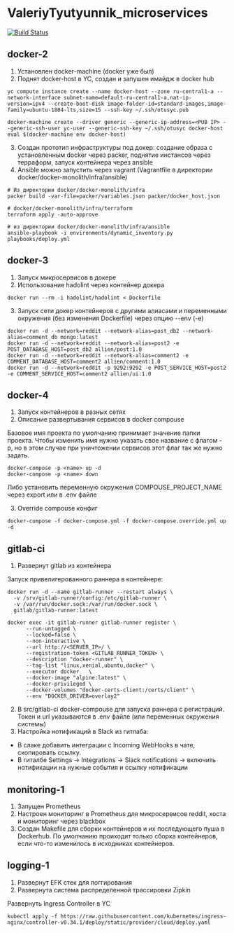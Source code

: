 # ValeriyTyutyunnik_microservices

[![Build Status](https://travis-ci.com/Otus-DevOps-2020-08/ValeriyTyutyunnik_microservices.svg?branch=master)](https://travis-ci.com/Otus-DevOps-2020-08/ValeriyTyutyunnik_microservices)


## docker-2

1. Установлен docker-machine (docker уже был)
2. Поднят docker-host в YC, создан и запушен имайдж в docker hub
```
yc compute instance create --name docker-host --zone ru-central1-a --network-interface subnet-name=default-ru-central1-a,nat-ip-version=ipv4 --create-boot-disk image-folder-id=standard-images,image-family=ubuntu-1804-lts,size=15 --ssh-key ~/.ssh/otusyc.pub

docker-machine create --driver generic --generic-ip-address=<PUB IP> --generic-ssh-user yc-user --generic-ssh-key ~/.ssh/otusyc docker-host
eval $(docker-machine env docker-host)
```

3. Создан прототип инфраструктуры под докер: создание образа с установленным docker через packer, поднятие инстансов через терраформ, запуск контейнера через ansible
4. Ansible можно запустить через vagrant (Vagrantfile в директории docker/docker-monolith/infra/ansible)
```
# Из директории docker/docker-monolith/infra
packer build -var-file=packer/variables.json packer/docker_host.json

# docker/docker-monolith/infra/terraform
terraform apply -auto-approve

# из директории docker/docker-monolith/infra/ansible
ansible-playbook -i environments/dynamic_inventory.py playbooks/deploy.yml
```

## docker-3

1. Запуск микросервисов в докере
2. Использование hadolint через контейнер докера
```
docker run --rm -i hadolint/hadolint < Dockerfile
```
3. Запуск сети докер контейнеров с другими алиасами и переменными окружения (без изменения Dockerfile) через опцию --env (-e)
```
docker run -d --network=reddit --network-alias=post_db2 --network-alias=comment_db mongo:latest
docker run -d --network=reddit --network-alias=post2 -e POST_DATABASE_HOST=post_db2 allien/post:1.0
docker run -d --network=reddit --network-alias=comment2 -e COMMENT_DATABASE_HOST=comment2 allien/comment:1.0
docker run -d --network=reddit -p 9292:9292 -e POST_SERVICE_HOST=post2 -e COMMENT_SERVICE_HOST=comment2 allien/ui:1.0
```

## docker-4

1. Запуск контейнеров в разных сетях
2. Описание развертывания сервисов в docker compouse

Базовое имя проекта по умолчанию принимает значение папки проекта.
Чтобы изменить имя нужно указать свое название с флагом -p, но в этом случае при уничтожении сервисов этот флаг так же нужно задать.
```
docker-compose -p <name> up -d
docker-compose -p <name> down
```
Либо установить переменную окружения COMPOUSE_PROJECT_NAME через export или в .env файле

3. Override compouse конфиг
```
docker-compose -f docker-compose.yml -f docker-compose.override.yml up -d
```

## gitlab-ci

1. Развернут gitlab из контейнера

Запуск привелигерованного раннера в контейнере:
```
docker run -d --name gitlab-runner --restart always \
  -v /srv/gitlab-runner/config:/etc/gitlab-runner \
  -v /var/run/docker.sock:/var/run/docker.sock \
  gitlab/gitlab-runner:latest

docker exec -it gitlab-runner gitlab-runner register \
      --run-untagged \
      --locked=false \
      --non-interactive \
      --url http://<SERVER_IP>/ \
      --registration-token <GITLAB_RUNNER_TOKEN> \
      --description "docker-runner" \
      --tag-list "linux,xenial,ubuntu,docker" \
      --executor docker   \
      --docker-image "alpine:latest" \
      --docker-privileged \
      --docker-volumes "docker-certs-client:/certs/client" \
      --env "DOCKER_DRIVER=overlay2"
```
2. В src/gitlab-ci docker-compouse для запуска раннера с регистраций. Токен и url указываются в .env файле (или переменных окружения системы)
3. Настройка нотификаций в Slack из гитлаба:
- В слаке добавить интеграции с Incoming WebHooks в чате, скопировать ссылку.
- В гиталбе Settings -> Integrations -> Slack notifications -> включить нотификации на нужные события и ссылку нотификации

## monitoring-1

1. Запущен Prometheus
2. Настроен мониторинг в Prometheus для микросервисов reddit, хоста и мониторинг через blackbox
3. Создан Makefile для сборки контейнеров и их последующего пуша в Dockerhub. По умолчанию проиходит только сборка контейнеров, если что-то изменилось в исходниках контейнеров.

## logging-1

1. Развернут EFK стек для логгирования
2. Развернута система распределенной трассировки Zipkin


Развернуть Ingress Controller в YC
```
kubectl apply -f https://raw.githubusercontent.com/kubernetes/ingress-nginx/controller-v0.34.1/deploy/static/provider/cloud/deploy.yaml
```
